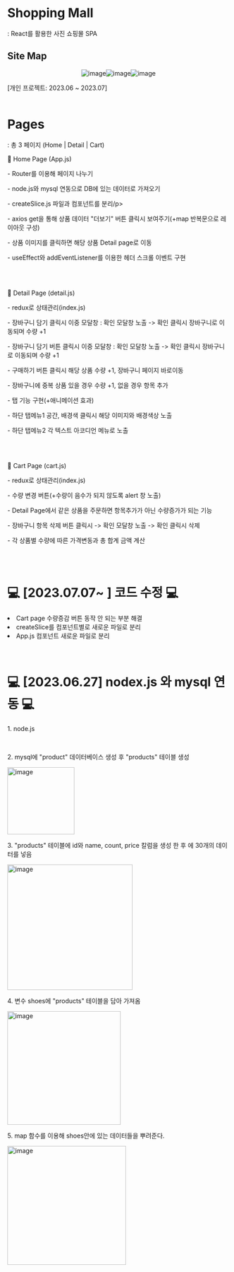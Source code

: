 <h1> Shopping Mall</h1>
: React를 활용한 사진 쇼핑몰 SPA 



<h2>Site Map</h2>
<div style="display:flex;justify-content:center;align-items:center;">
  <img alt="image" src="https://github.com/user-attachments/assets/c1c3a53f-4a58-4516-b2e2-1f2f075b0fd1"/>
  <img alt="image" src="https://github.com/user-attachments/assets/f5f9a53f-89ea-418f-b62e-013f4c17afe6"/>
  <img alt="image" src="https://github.com/user-attachments/assets/67ce44a2-f908-41a4-86d6-1a76e111b60f"/>
</div>


[개인 프로젝트: 2023.06 ~ 2023.07]
<br>
<br>

<h1> Pages </h1>
: 총 3 페이지 (Home | Detail | Cart)
<br>

🔧 Home Page (App.js)
<p>- Router를 이용해 페이지 나누기</p>
<p>- node.js와 mysql 연동으로 DB에 있는 데이터로 가져오기</p>
<p>- createSlice.js 파일과 컴포넌트를 분리/p>
<p>- axios get을 통해 상품 데이터 "더보기" 버튼 클릭시 보여주기(+map 반복문으로 레이아웃 구성)</p>
<p>- 상품 이미지를 클릭하면 해당 상품 Detail page로 이동</p>
<p>- useEffect와 addEventListener를 이용한 헤더 스크롤 이벤트 구현</p>
<br>
<br>

🔧 Detail Page (detail.js)
<p>- redux로 상태관리(index.js)</p>
<p>- 장바구니 담기 클릭시 이중 모달창 : 확인 모달창 노출 -> 확인 클릭시 장바구니로 이동되며 수량 +1 </p>
<p>- 장바구니 담기 버튼 클릭시 이중 모달창 : 확인 모달창 노출 -> 확인 클릭시 장바구니로 이동되며 수량 +1 </p>
<p>- 구매하기 버튼 클릭시 해당 상품 수량 +1, 장바구니 페이지 바로이동</p>
<p>- 장바구니에 중복 상품 있을 경우 수량 +1, 없을 경우 항목 추가</p>
<p>- 탭 기능 구현(+애니메이션 효과)</p>
<p>- 하단 탭메뉴1 공간, 배경색 클릭시 해당 이미지와 배경색상 노출</p>
<p>- 하단 탭메뉴2 각 텍스트 아코디언 메뉴로 노출</p>
<br>
<br>

🔧 Cart Page (cart.js)
<p>- redux로 상태관리(index.js)</p>
<p>- 수량 변경 버튼(+수량이 음수가 되지 않도록  alert 창 노출)</p>
<p>- Detail Page에서 같은 상품을 주문하면 항목추가가 아닌 수량증가가 되는 기능</p>
<p>- 장바구니 항목 삭제 버튼 클릭시 -> 확인 모달창 노출 -> 확인 클릭시 삭제</p>
<p>- 각 상품별 수량에 따른 가격변동과 총 합계 금액 계산</p>


<br>
<br>


<h1> 💻 [2023.07.07~ ] 코드 수정 💻 </h1>
<li>
  Cart page 수량증감 버튼 동작 안 되는 부분 해결
</li>
<li>
  createSlice를 컴포넌트별로 새로운 파일로 분리
</li>
<li>
  App.js 컴포넌트 새로운 파일로 분리
</li>


<br>
<br>



<h1> 💻 [2023.06.27] nodex.js 와 mysql 연동 💻 </h1>

<p> 1. node.js </p>
<br>
<p> 2. mysql에 "product" 데이터베이스 생성 후 "products" 테이블 생성 </p>
<img width="152" alt="image" src="https://github.com/byeon-seong-won/react.js_shopmall_project/assets/136781516/436b9e94-f81f-4f6d-9055-30747344df29">
<br>
<p> 3. "products" 테이블에 id와 name, count, price 칼럼을 생성 한 후 에 30개의 데이터를 넣음</p>
<img width="284" alt="image" src="https://github.com/byeon-seong-won/react.js_shopmall_project/assets/136781516/1cc8ff79-f5a3-4400-a30f-f1b7644f4c49">
<br>
<p> 4. 변수 shoes에 "products" 테이블을 담아 가져옴</p>
<img width="257" alt="image" src="https://github.com/byeon-seong-won/react.js_shopmall_project/assets/136781516/079c2186-7a1d-42da-b0ae-36e6b7ed3c51">
<br>
<p> 5. map 함수를 이용해 shoes안에 있는 데이터들을 뿌려준다. </p>
<img width="269" alt="image" src="https://github.com/byeon-seong-won/react.js_shopmall_project/assets/136781516/46ed1875-f10d-42e0-baf1-31d9361824f7">






